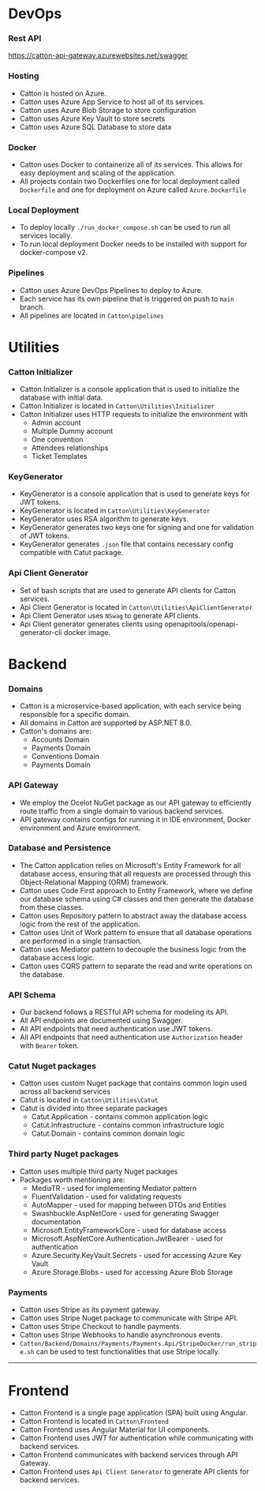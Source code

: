 # DevOps

### Rest API
https://catton-api-gateway.azurewebsites.net/swagger

### Hosting
- Catton is hosted on Azure.
- Catton uses Azure App Service to host all of its services.
- Catton uses Azure Blob Storage to store configuration
- Catton uses Azure Key Vault to store secrets
- Catton uses Azure SQL Database to store data

### Docker
- Catton uses Docker to containerize all of its services. This allows for easy deployment and scaling of the application.
- All projects contain two Dockerfiles one for local deployment called `Dockerfile` and one for deployment on Azure called `Azure.Dockerfile`

### Local Deployment
- To deploy locally `./run_docker_compose.sh` can be used to run all services locally.
- To run local deployment Docker needs to be installed with support for docker-compose v2.

### Pipelines
- Catton uses Azure DevOps Pipelines to deploy to Azure.
- Each service has its own pipeline that is triggered on push to `main` branch.
- All pipelines are located in `Catton\pipelines`

# Utilities

### Catton Initializer
- Catton Initializer is a console application that is used to initialize the database with initial data.
- Catton Initializer is located in `Catton\Utilities\Initializer`
- Catton Initializer uses HTTP requests to initialize the environment with
  - Admin account
  - Multiple Dummy account
  - One convention
  - Attendees relationships
  - Ticket Templates

### KeyGenerator
- KeyGenerator is a console application that is used to generate keys for JWT tokens.
- KeyGenerator is located in `Catton\Utilities\KeyGenerator`
- KeyGenerator uses RSA algorithm to generate keys.
- KeyGenerator generates two keys one for signing and one for validation of JWT tokens.
- KeyGenerator generates `.json` file that contains necessary config compatible with Catut package.

### Api Client Generator
- Set of bash scripts that are used to generate API clients for Catton services.
- Api Client Generator is located in `Catton\Utilities\ApiClientGenerator`
- Api Client Generator uses `NSwag` to generate API clients.
- Api Client generator generates clients using openapitools/openapi-generator-cli docker image.

# Backend
### Domains
- Catton is a microservice-based application, with each service being responsible for a specific domain.
- All domains in Catton are supported by ASP.NET 8.0.
- Catton's domains are:
  - Accounts Domain
  - Payments Domain
  - Conventions Domain
  - Payments Domain

### API Gateway

- We employ the Ocelot NuGet package as our API gateway to efficiently route traffic from a single domain to various backend services.
- API gateway contains configs for running it in IDE environment, Docker environment and Azure environment.

### Database and Persistence

- The Catton application relies on Microsoft's Entity Framework for all database access, ensuring that all requests are processed through this Object-Relational Mapping (ORM) framework.
- Catton uses Code First approach to Entity Framework, where we define our database schema using C# classes and then generate the database from these classes.
- Catton uses Repository pattern to abstract away the database access logic from the rest of the application.
- Catton uses Unit of Work pattern to ensure that all database operations are performed in a single transaction.
- Catton uses Mediator pattern to decouple the business logic from the database access logic.
- Catton uses CQRS pattern to separate the read and write operations on the database.

### API Schema

- Our backend follows a RESTful API schema for modeling its API.
- All API endpoints are documented using Swagger.
- All API endpoints that need authentication use JWT tokens.
- All API endpoints that need authentication use `Authorization` header with `Bearer` token.

### Catut Nuget packages
- Catton uses custom Nuget package that contains common login used across all backend services
- Catut is located in `Catton\Utilities\Catut`
- Catut is divided into three separate packages
	- Catut.Application - contains common application logic
    - Catut.Infrastructure - contains common infrastructure logic
    - Catut.Domain - contains common domain logic
### Third party Nuget packages
- Catton uses multiple third party Nuget packages
- Packages worth mentioning are:
  - MediaTR - used for implementing Mediator pattern
  - FluentValidation - used for validating requests
  - AutoMapper - used for mapping between DTOs and Entities
  - Swashbuckle.AspNetCore - used for generating Swagger documentation
  - Microsoft.EntityFrameworkCore - used for database access
  - Microsoft.AspNetCore.Authentication.JwtBearer - used for authentication
  - Azure.Security.KeyVault.Secrets - used for accessing Azure Key Vault
  - Azure.Storage.Blobs - used for accessing Azure Blob Storage

### Payments
- Catton uses Stripe as its payment gateway.
- Catton uses Stripe Nuget package to communicate with Stripe API.
- Catton uses Stripe Checkout to handle payments.
- Catton uses Stripe Webhooks to handle asynchronous events.
- `Catton/Backend/Domains/Payments/Payments.Api/StripeDocker/run_stripe.sh` can be used to test functionalities that use Stripe locally.

---

# Frontend

* Catton Frontend is a single page application (SPA) built using Angular.
* Catton Frontend is located in `Catton\Frontend`
* Catton Frontend uses Angular Material for UI components.
* Catton Frontend uses JWT for authentication while communicating with backend services.
* Catton Frontend communicates with backend services through API Gateway.
* Catton Frontend uses `Api Client Generator` to generate API clients for backend services.
